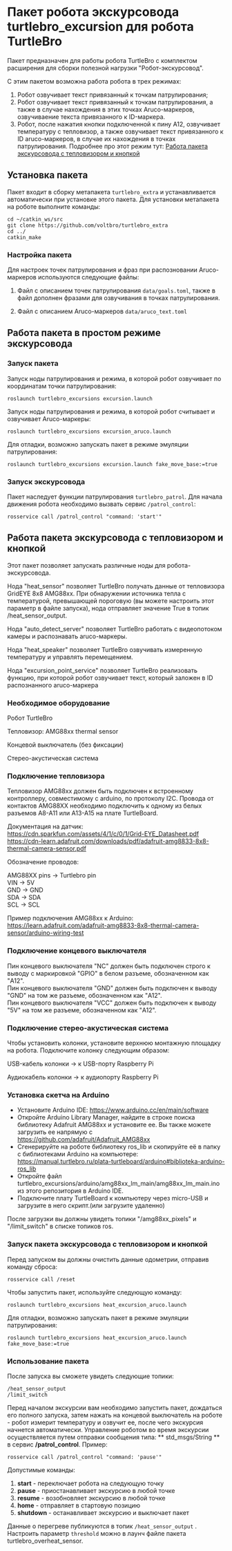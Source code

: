 # Пакет робота экскурсовода turtlebro_excursion для робота TurtleBro

Пакет предназначен для работы робота TurtleBro с комплектом расширения для сборки полезной нагрузки "Робот-экскурсовод".

С этим пакетом возможна работа робота в трех режимах:
1. Робот озвучивает текст привязанный к точкам патрулирования;
2. Робот озвучивает текст привязанный к точкам патрулирования, а также в случае нахождения в этих точках Aruco-маркеров, озвучиваение текста привязанного к ID-маркера.
3. Робот, после нажатия кнопки подключенной к пину А12, озвучивает температуру с тепловизор, а также озвучивает текст привязанного к ID aruco-маркеров, в случае их нахождения в точках патрулирования. Подробнее про этот режим тут: [Работа пакета экскурсовода с тепловизором и кнопкой](#работа-пакета-экскурсовода-с-тепловизором-и-кнопкой)


## Установка пакета

Пакет входит в сборку метапакета `turtlebro_extra` и устанавливается автоматически при установке этого пакета. Для установки метапакета на роботе выполните команды:

```
cd ~/catkin_ws/src
git clone https://github.com/voltbro/turtlebro_extra
cd ../
catkin_make
```

### Настройка пакета

Для настроек точек патрулирования и фраз при распозновании Aruco-маркеров используются следующие файлы:

1. Файл с описанием точек патрулирования ```data/goals.toml```, также в файл дополнен фразами для озвучивания в точках патрулирования.

2. Файл с описанием Aruco-маркеров ```data/aruco_text.toml```

## Работа пакета в простом режиме экскурсовода

### Запуск пакета

Запуск ноды патрулирования и режима, в которой робот озвучивает по координатам точки патрулирования:
```
roslaunch turtlebro_excursions excursion.launch
```
Запуск ноды патрулирования и режима, в которой робот считывает и озвучивает Aruco-маркеры:
```
roslaunch turtlebro_excursions excursion_aruco.launch
```

Для отладки, возможно запускать пакет в режиме эмуляции патрулирования:
```
roslaunch turtlebro_excursions excursion.launch fake_move_base:=true
```

### Запуск экскурсовода

Пакет наследует функции патрулирования ```turtlebro_patrol```. Для начала движения робота необходимо вызвать сервис ```/patrol_control```:

```
rosservice call /patrol_control "command: 'start'"
```

## Работа пакета экскурсовода с тепловизором и кнопкой

Этот пакет позволяет запускать различные ноды для робота-экскурсовода.

Нода "heat_sensor" позволяет TurtleBro получать данные от тепловизора GridEYE 8x8 AMG88xx. При обнаружении источника тепла с температурой, превышающей пороговую (вы можете настроить этот параметр в файле запуска), нода отправляет значение True в топик /heat_sensor_output.

Нода "auto_detect_server" позволяет TurtleBro работать с видеопотоком камеры и распознавать aruco-маркеры.

Нода "heat_speaker" позволяет TurtleBro озвучивать измеренную температуру и управлять перемещением.

Нода "excursion_point_service" позволяет TurtleBro реализовать функцию, при которой робот озвучивает текст, который заложен в ID распознанного aruco-маркера

### Необходимое оборудование

Робот TurtleBro

Тепловизор: AMG88xx thermal sensor

Концевой выключатель (без фиксации)

Стерео-акустическая система

### Подключение тепловизора

Тепловизор AMG88xx должен быть подключен к встроенному контроллеру, совместимому с arduino, по протоколу I2C. Провода от контактов AMG88XX необходимо подключить к одному из белых разъемов A8-A11 или A13-A15 на плате TurtleBoard.

Документация на датчик:  
https://cdn.sparkfun.com/assets/4/1/c/0/1/Grid-EYE_Datasheet.pdf  
https://cdn-learn.adafruit.com/downloads/pdf/adafruit-amg8833-8x8-thermal-camera-sensor.pdf  

Обозначение проводов:  

AMG88XX pins -> Turtlebro pin  
VIN -> 5V  
GND -> GND  
SDA -> SDA  
SCL -> SCL  

Пример подключения AMG88xx к Arduino:  
https://learn.adafruit.com/adafruit-amg8833-8x8-thermal-camera-sensor/arduino-wiring-test  


### Подключение концевого выключателя

Пин концевого выключателя "NC" должен быть подключен строго к выводу с маркировкой "GPIO" в белом разъеме, обозначенном как "A12".   
Пин концевого выключателя "GND" должен быть подключен к выводу "GND" на том же разъеме, обозначенном как "A12".  
Пин концевого выключателя "VCC" должен быть подключен к выводу "5V" на том же разъеме, обозначенном как "A12".

### Подключение стерео-акустическая система

Чтобы установить колонки, установите верхнюю монтажную площадку на робота. Подключите колонку следующим образом:

USB-кабель колонки -> к USB-порту Raspberry Pi

Аудиокабель колонки -> к аудиопорту Raspberry Pi

### Установка скетча на Arduino

 - Установите Arduino IDE: https://www.arduino.cc/en/main/software  
 - Откройте Arduino Library Manager, найдите в строке поиска библиотеку Adafruit AMG88xx и установите ее. Вы также можете загрузить ее напрямую с https://github.com/adafruit/Adafruit_AMG88xx  
 - Сгенерируйте на роботе библиотеку ros_lib и скопируйте её в папку с библиотеками Arduino на компьютере: https://manual.turtlebro.ru/plata-turtleboard/arduino#biblioteka-arduino-ros_lib
 - Откройте файл turtlebro_excursions/arduino/amg88xx_lm_main/amg88xx_lm_main.ino из этого репозитория в Arduino IDE.
 - Подключите плату TurtleBoard к компьютеру через micro-USB и загрузите в него скрипт.(или загрузите удаленно)

После загрузки вы должны увидеть топики "/amg88xx_pixels" и "/limit_switch" в списке топиков ros.

### Запуск пакета экскурсовода с тепловизором и кнопкой

Перед запуском вы должны очистить данные одометрии, отправив команду сброса:

```
rosservice call /reset
```
Чтобы запустить пакет, используйте следующую команду:
```
roslaunch turtlebro_excursions heat_excursion_aruco.launch
```
Для отладки, возможно запускать пакет в режиме эмуляции патрулирования:
```
roslaunch turtlebro_excursions heat_excursion_aruco.launch fake_move_base:=true
```
### Использование пакета

После запуска вы сможете увидеть следующие топики:

```
/heat_sensor_output
/limit_switch
```

Перед началом экскурсии вам необходимо запустить пакет, дождаться его полного запуска, затем нажать на концевой выключатель на роботе - робот измерит температуру и озвучит ее, после чего экскурсия начнется автоматически. Управление роботом во время экскурсии осуществляется путем отправки сообщения типа: ** std_msgs/String ** в сервис **/patrol_control**. Пример:

```
rosservice call /patrol_control "command: 'pause'" 
```

Допустимые команды:
1. **start** - переключает робота на следующую точку
2. **pause** - приостанавливает экскурсию в любой точке
3. **resume** - возобновляет экскурсию  в любой точке
4. **home** - отправляет в стартовую позицию
5. **shutdown** - останавливает экскурсию  и выключает пакет

Данные о перегреве публикуются в топик ```/heat_sensor_output``` . Настроить параметр ```threshold``` можно в лаунч файле пакета turtlebro_overheat_sensor.

